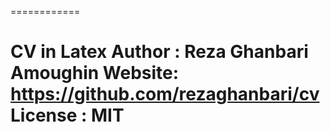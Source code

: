 
============


CV in Latex
Author : Reza Ghanbari Amoughin
Website: https://github.com/rezaghanbari/cv
License : MIT
============

